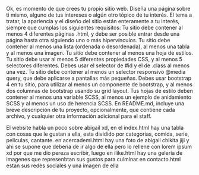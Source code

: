 Ok, es momento de que crees tu propio sitio web. Diseña una página sobre ti mismo, alguno de tus intereses o algún otro tópico de tu interés. El tema a tratar, la apariencia y el diseño del sitio están enteramente a tu interés, siempre que cumplas los siguientes requisitos:
Tu sitio debe contener al menos 4 diferentes páginas .html, y debe ser posible entrar desde una página hasta otra siguiendo uno o más hipervínculos.
Tu sitio debe contener al menos una lista (ordenada o desordenada), al menos una tabla y al menos una imagen.
Tu sitio debe contener al menos una hoja de estilos.
Tu sitio debe usar al menos 5 diferentes propiedades CSS, y al menos 5 selectores diferentes. Debes usar el selector de #id y el de .class al menos una vez.
Tu sitio debe contener al menos un selector responsivo @media query, que debe aplicarse a pantallas más pequeñas.
Debes usar bootstrap 4 en tu sitio, para utilizar al menos un componente de bootstrap, y al menos dos columnas de bootstrap usando su grid layout.
Tus hojas de estilo deben contener al menos una variable SCSS, al menos un ejemplo de anidamiento SCSS y al menos un uso de herencia SCSS.
En README.md, incluye una breve descripción de tu proyecto, opcionalmente, que contiene cada archivo, y cualquier otra información adicional para el staff.

El website habla un poco sobre abigail xd, en el index.html hay una tabla con cosas que le gustan a ella, esta dividido por categorias, comida, serie, peliculas, cantante. en acercademi.html hay una foto de abigail chikita jiji y ahi se supone que deberia de ir algo de ella pero lo rellene con lorem ipsum xd por que me dio pereza escribir, luego en ilike.html hay una geleria de imagenes que represenbtan sus gustos para culminar en contacto.html estan sus redes sociales y una imagen de ella 

